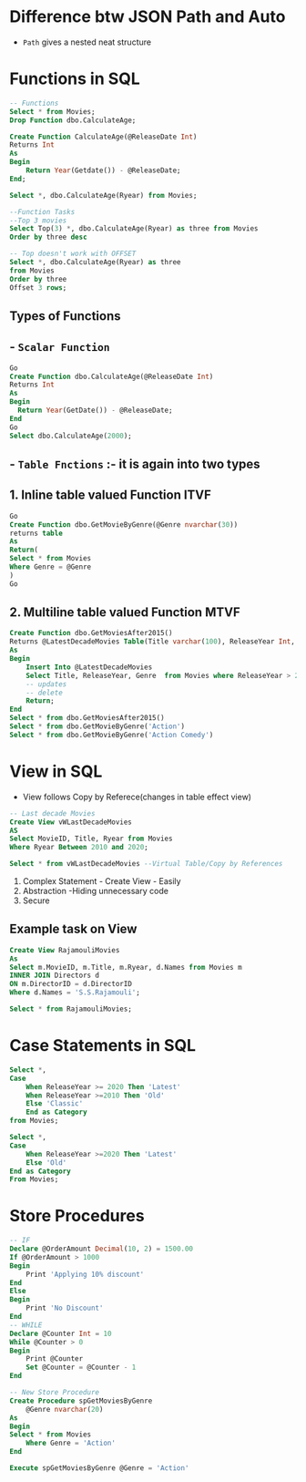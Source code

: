 # Difference btw JSON Path and Auto
- `Path` gives a nested neat structure



# Functions in SQL
~~~SQL
-- Functions
Select * from Movies;
Drop Function dbo.CalculateAge;

Create Function CalculateAge(@ReleaseDate Int)
Returns Int
As
Begin	
	Return Year(Getdate()) - @ReleaseDate;
End;

Select *, dbo.CalculateAge(Ryear) from Movies;

--Function Tasks
--Top 3 movies
Select Top(3) *, dbo.CalculateAge(Ryear) as three from Movies
Order by three desc

-- Top doesn't work with OFFSET
Select *, dbo.CalculateAge(Ryear) as three 
from Movies
Order by three
Offset 3 rows;
~~~

## Types of Functions
## - `Scalar Function`
~~~SQL
Go
Create Function dbo.CalculateAge(@ReleaseDate Int)
Returns Int
As
Begin
  Return Year(GetDate()) - @ReleaseDate;	
End
Go 
Select dbo.CalculateAge(2000);
~~~

## - `Table Fnctions` :- it is again into two types
## 1. Inline table valued Function ITVF
~~~SQL
Go
Create Function dbo.GetMovieByGenre(@Genre nvarchar(30))
returns table
As
Return(
Select * from Movies
Where Genre = @Genre
)
Go
~~~

## 2. Multiline table valued Function MTVF

~~~SQL 
Create Function dbo.GetMoviesAfter2015()
Returns @LatestDecadeMovies Table(Title varchar(100), ReleaseYear Int, Genre varchar(20))
As
Begin
	Insert Into @LatestDecadeMovies
	Select Title, ReleaseYear, Genre  from Movies where ReleaseYear > 2015 
	-- updates 
	-- delete
	Return;
End 
Select * from dbo.GetMoviesAfter2015() 
Select * from dbo.GetMovieByGenre('Action')
Select * from dbo.GetMovieByGenre('Action Comedy')
~~~

# View in SQL
- View follows Copy by Referece(changes in table effect view)
~~~SQL
-- Last decade Movies
Create View vWLastDecadeMovies
AS
Select MovieID, Title, Ryear from Movies
Where Ryear Between 2010 and 2020;

Select * from vWLastDecadeMovies --Virtual Table/Copy by References
~~~
1. Complex Statement - Create View - Easily  
2. Abstraction -Hiding unnecessary code  
3. Secure  

## Example task on View
~~~SQL
Create View RajamouliMovies
As
Select m.MovieID, m.Title, m.Ryear, d.Names from Movies m
INNER JOIN Directors d
ON m.DirectorID = d.DirectorID
Where d.Names = 'S.S.Rajamouli';

Select * from RajamouliMovies;
~~~

# Case Statements in SQL
~~~SQL
Select *, 
Case
	When ReleaseYear >= 2020 Then 'Latest'
	When ReleaseYear >=2010 Then 'Old'
	Else 'Classic'
	End as Category	
from Movies;

Select *,
Case
	When ReleaseYear >=2020 Then 'Latest'
	Else 'Old'
End as Category
From Movies;
~~~

# Store Procedures
~~~SQL
-- IF
Declare @OrderAmount Decimal(10, 2) = 1500.00
If @OrderAmount > 1000
Begin
	Print 'Applying 10% discount'
End
Else
Begin
	Print 'No Discount'
End
-- WHILE
Declare @Counter Int = 10
While @Counter > 0
Begin
	Print @Counter
	Set @Counter = @Counter - 1
End

-- New Store Procedure
Create Procedure spGetMoviesByGenre
	@Genre nvarchar(20)
As
Begin
Select * from Movies
	Where Genre = 'Action'
End

Execute spGetMoviesByGenre @Genre = 'Action'
~~~